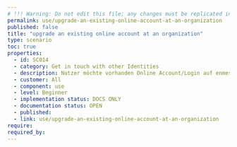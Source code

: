 ```yaml
---
# !!! Warning: Do not edit this file; any changes must be replicated in Excel !!!
permalink: use/upgrade-an-existing-online-account-at-an-organization
published: false
title: "upgrade an existing online account at an organization"
type: scenario
toc: true
properties:
  - id: SC014
  - category: Get in touch with other Identities
  - description: Nutzer möchte vorhanden Online Account/Login auf enmeshed heben Bei bestimmten Service Providern Einloggen, QR Code einscannen, Kontakt eingehen, Website wird neu geladen, Nutzer ist mit enmeshed verbunden
  - customer: All
  - component: use
  - level: Beginner
  - implementation status: DOCS ONLY
  - documentation status: OPEN
  - published:
  - link: use/upgrade-an-existing-online-account-at-an-organization
require:
required_by:
---
```

